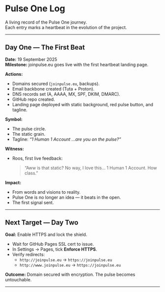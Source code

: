 # Pulse One Log

A living record of the Pulse One journey.  
Each entry marks a heartbeat in the evolution of the project.  

---

## Day One — The First Beat  
**Date:** 19 September 2025  
**Milestone:** joinpulse.eu goes live with the first heartbeat landing page.  

**Actions:**  
- Domains secured (`joinpulse.eu`, backups).  
- Email backbone created (Tuta + Proton).  
- DNS records set (A, AAAA, MX, SPF, DKIM, DMARC).  
- GitHub repo created.  
- Landing page deployed with static background, red pulse button, and tagline.  

**Symbol:**  
- The pulse circle.  
- The static grain.  
- Tagline: *“1 Human 1 Account …are you on the pulse?”*  

**Witness:**  
- Roos, first live feedback:  
  > “Aww is that static? No way, I love this… 1 Human 1 Account. How class.”  

**Impact:**  
- From words and visions to reality.  
- Pulse One is no longer an idea — it beats in the open.  
- The first signal sent.  

---

## Next Target — Day Two  
**Goal:** Enable HTTPS and lock the shield.  
- Wait for GitHub Pages SSL cert to issue.  
- In Settings → Pages, tick **Enforce HTTPS**.  
- Verify redirects:  
  - `http://joinpulse.eu` → `https://joinpulse.eu`  
  - `http://www.joinpulse.eu` → `https://joinpulse.eu`  

**Outcome:** Domain secured with encryption. The pulse becomes untouchable.  

---

